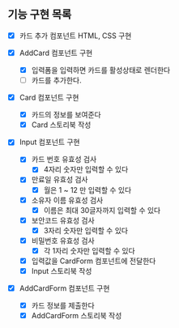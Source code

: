 ## 기능 구현 목록

- [x] 카드 추가 컴포넌트 HTML, CSS 구현

- [x] AddCard 컴포넌트 구현

  - [x] 입력폼을 입력하면 카드를 활성상태로 렌더한다
  - [ ] 카드를 추가한다.

- [x] Card 컴포넌트 구현

  - [x] 카드의 정보를 보여준다
  - [x] Card 스토리북 작성

- [x] Input 컴포넌트 구현

  - [x] 카드 번호 유효성 검사
    - [x] 4자리 숫자만 입력할 수 있다
  - [x] 만료일 유효성 검사
    - [x] 월은 1 ~ 12 만 입력할 수 있다
  - [x] 소유자 이름 유효성 검사
    - [x] 이름은 최대 30글자까지 입력할 수 있다
  - [x] 보안코드 유효성 검사
    - [x] 3자리 숫자만 입력할 수 있다
  - [x] 비밀번호 유효성 검사
    - [x] 각 1자리 숫자만 입력할 수 있다
  - [x] 입력값을 CardForm 컴포넌트에 전달한다
  - [x] Input 스토리북 작성

- [x] AddCardForm 컴포넌트 구현

  - [x] 카드 정보를 제출한다
  - [x] AddCardForm 스토리북 작성
